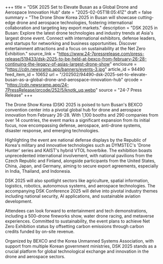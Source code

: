+++
title = "DSK 2025 Set to Elevate Busan as a Global Drone and Aerospace Innovation Hub"
date = "2025-02-05T18:05:41Z"
draft = false
summary = "The Drone Show Korea 2025 in Busan will showcase cutting-edge drone and aerospace technologies, fostering international collaboration and targeting key export markets."
description = "DSK 2025 in Busan: Explore the latest drone technologies and industry trends at Asia's largest drone event. Connect with international exhibitors, defense leaders, and startups for networking and business opportunities. Discover entertainment attractions and a focus on sustainability at the Net Zero Exhibition."
source_link = "https://www.24-7pressrelease.com/press-release/519433/dsk-2025-to-be-held-at-bexco-from-february-26-28-continuing-the-legacy-of-asias-largest-drone-show"
enclosure = "https://cdn.newsramp.app/banners/events-3.jpg"
article_id = 94490
feed_item_id = 10652
url = "/202502/94490-dsk-2025-set-to-elevate-busan-as-a-global-drone-and-aerospace-innovation-hub"
qrcode = "https://cdn.newsramp.app/24-7PressRelease/qrcode/252/5/knotk_uq.webp"
source = "24-7 Press Release"
+++

<p>The Drone Show Korea (DSK) 2025 is poised to turn Busan's BEXCO convention center into a pivotal global hub for drone and aerospace innovation from February 26-28. With 1,100 booths and 290 companies from over 14 countries, the event marks a significant expansion from its initial focus, now encompassing defense, aerospace, anti-drone systems, disaster response, and emerging technologies.</p><p>Highlighting the event are national defense displays by the Republic of Korea's military and innovative technologies such as DYMSTEC's 'Drone Hunter' series and KAIST's hybrid VTOL hoverbike. The exhibition boasts unprecedented international involvement, with national pavilions from the Czech Republic and Finland, alongside participants from the United States, China, Japan, and Germany, aiming to secure export agreements, especially in India, Thailand, and Indonesia.</p><p>DSK 2025 will also spotlight sectors like agriculture, spatial information, logistics, robotics, autonomous systems, and aerospace technologies. The accompanying DSK Conference 2025 will delve into pivotal industry themes including national security, AI applications, and sustainable aviation development.</p><p>Attendees can look forward to entertainment and tech demonstrations, including a 500-drone fireworks show, water drone racing, and metaverse experiences. Committed to sustainability, the event plans to achieve Net Zero Exhibition status by offsetting carbon emissions through carbon credits funded by on-site revenue.</p><p>Organized by BEXCO and the Korea Unmanned Systems Association, with support from multiple Korean government ministries, DSK 2025 stands as a crucial platform for global technological exchange and innovation in the drone and aerospace sectors.</p>